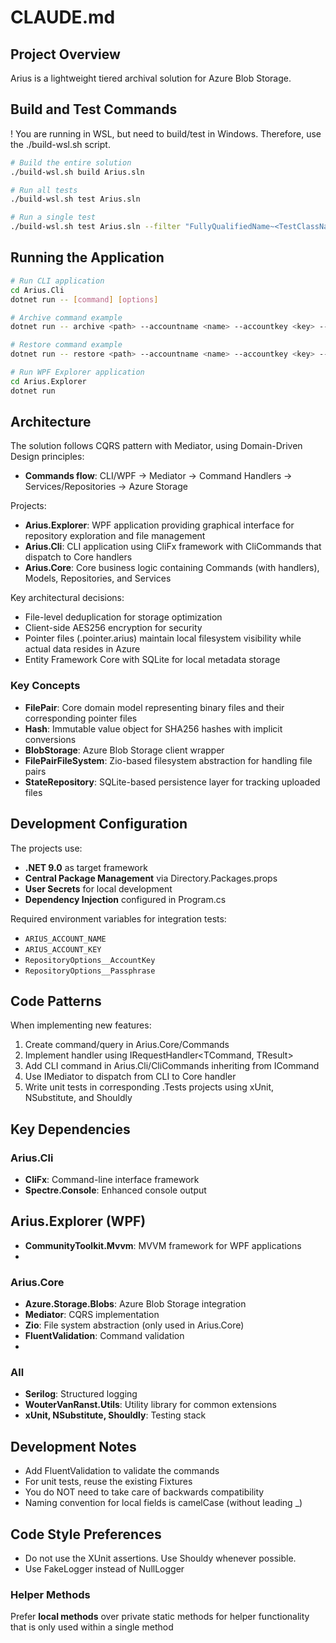 # CLAUDE.md

## Project Overview

Arius is a lightweight tiered archival solution for Azure Blob Storage. 

## Build and Test Commands
! You are running in WSL, but need to build/test in Windows. Therefore, use the ./build-wsl.sh script.

```bash
# Build the entire solution
./build-wsl.sh build Arius.sln

# Run all tests
./build-wsl.sh test Arius.sln

# Run a single test
./build-wsl.sh test Arius.sln --filter "FullyQualifiedName~<TestClassName>.<TestMethodName>"
```

## Running the Application

```bash
# Run CLI application
cd Arius.Cli
dotnet run -- [command] [options]

# Archive command example
dotnet run -- archive <path> --accountname <name> --accountkey <key> --passphrase <pass> --container <container>

# Restore command example
dotnet run -- restore <path> --accountname <name> --accountkey <key> --passphrase <pass> --container <container>

# Run WPF Explorer application
cd Arius.Explorer
dotnet run
```

## Architecture

The solution follows CQRS pattern with Mediator, using Domain-Driven Design principles:
- **Commands flow**: CLI/WPF → Mediator → Command Handlers → Services/Repositories → Azure Storage

Projects:
- **Arius.Explorer**: WPF application providing graphical interface for repository exploration and file management
- **Arius.Cli**: CLI application using CliFx framework with CliCommands that dispatch to Core handlers
- **Arius.Core**: Core business logic containing Commands (with handlers), Models, Repositories, and Services

Key architectural decisions:
- File-level deduplication for storage optimization
- Client-side AES256 encryption for security
- Pointer files (.pointer.arius) maintain local filesystem visibility while actual data resides in Azure
- Entity Framework Core with SQLite for local metadata storage

### Key Concepts

- **FilePair**: Core domain model representing binary files and their corresponding pointer files
- **Hash**: Immutable value object for SHA256 hashes with implicit conversions
- **BlobStorage**: Azure Blob Storage client wrapper
- **FilePairFileSystem**: Zio-based filesystem abstraction for handling file pairs
- **StateRepository**: SQLite-based persistence layer for tracking uploaded files

## Development Configuration

The projects use:
- **.NET 9.0** as target framework
- **Central Package Management** via Directory.Packages.props
- **User Secrets** for local development
- **Dependency Injection** configured in Program.cs

Required environment variables for integration tests:
- `ARIUS_ACCOUNT_NAME`
- `ARIUS_ACCOUNT_KEY`
- `RepositoryOptions__AccountKey`
- `RepositoryOptions__Passphrase`

## Code Patterns

When implementing new features:
1. Create command/query in Arius.Core/Commands
2. Implement handler using IRequestHandler<TCommand, TResult>
3. Add CLI command in Arius.Cli/CliCommands inheriting from ICommand
4. Use IMediator to dispatch from CLI to Core handler
5. Write unit tests in corresponding .Tests projects using xUnit, NSubstitute, and Shouldly

## Key Dependencies

### Arius.Cli
- **CliFx**: Command-line interface framework
- **Spectre.Console**: Enhanced console output

## Arius.Explorer (WPF)
- **CommunityToolkit.Mvvm**: MVVM framework for WPF applications
- 
### Arius.Core
- **Azure.Storage.Blobs**: Azure Blob Storage integration
- **Mediator**: CQRS implementation
- **Zio**: File system abstraction (only used in Arius.Core)
- **FluentValidation**: Command validation
- 
### All
- **Serilog**: Structured logging
- **WouterVanRanst.Utils**: Utility library for common extensions
- **xUnit, NSubstitute, Shouldly**: Testing stack

## Development Notes

- Add FluentValidation to validate the commands
- For unit tests, reuse the existing Fixtures
- You do NOT need to take care of backwards compatibility
- Naming convention for local fields is camelCase (without leading _)

## Code Style Preferences

- Do not use the XUnit assertions. Use Shouldy whenever possible.
- Use FakeLogger instead of NullLogger

### Helper Methods
Prefer **local methods** over private static methods for helper functionality that is only used within a single method